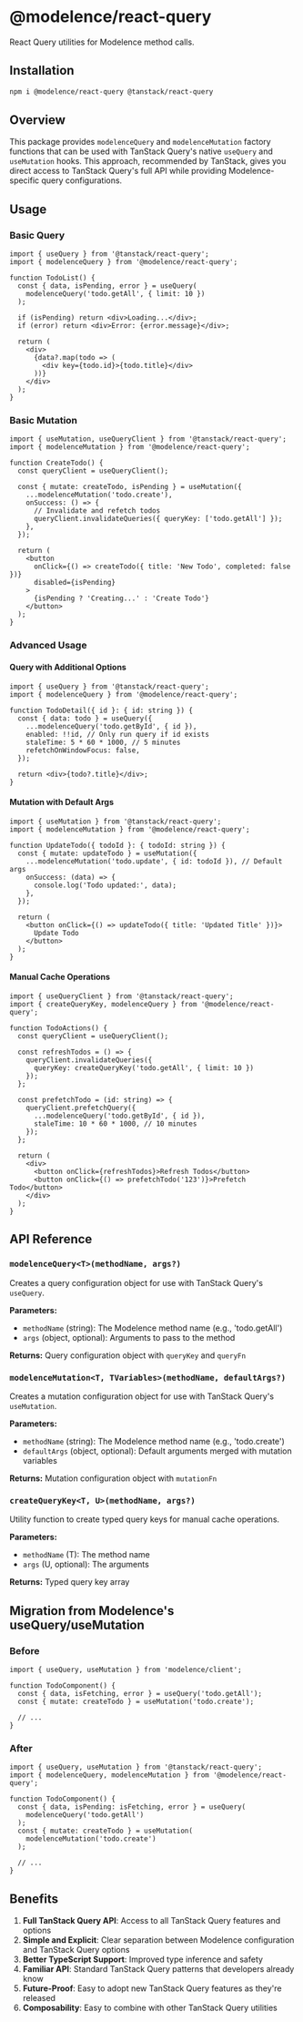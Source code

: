 # @modelence/react-query

React Query utilities for Modelence method calls.

## Installation

```bash
npm i @modelence/react-query @tanstack/react-query
```

## Overview

This package provides `modelenceQuery` and `modelenceMutation` factory functions that can be used with TanStack Query's native `useQuery` and `useMutation` hooks. This approach, recommended by TanStack, gives you direct access to TanStack Query's full API while providing Modelence-specific query configurations.

## Usage

### Basic Query

```tsx
import { useQuery } from '@tanstack/react-query';
import { modelenceQuery } from '@modelence/react-query';

function TodoList() {
  const { data, isPending, error } = useQuery(
    modelenceQuery('todo.getAll', { limit: 10 })
  );
  
  if (isPending) return <div>Loading...</div>;
  if (error) return <div>Error: {error.message}</div>;
  
  return (
    <div>
      {data?.map(todo => (
        <div key={todo.id}>{todo.title}</div>
      ))}
    </div>
  );
}
```

### Basic Mutation

```tsx
import { useMutation, useQueryClient } from '@tanstack/react-query';
import { modelenceMutation } from '@modelence/react-query';

function CreateTodo() {
  const queryClient = useQueryClient();
  
  const { mutate: createTodo, isPending } = useMutation({
    ...modelenceMutation('todo.create'),
    onSuccess: () => {
      // Invalidate and refetch todos
      queryClient.invalidateQueries({ queryKey: ['todo.getAll'] });
    },
  });
  
  return (
    <button 
      onClick={() => createTodo({ title: 'New Todo', completed: false })}
      disabled={isPending}
    >
      {isPending ? 'Creating...' : 'Create Todo'}
    </button>
  );
}
```

### Advanced Usage

#### Query with Additional Options

```tsx
import { useQuery } from '@tanstack/react-query';
import { modelenceQuery } from '@modelence/react-query';

function TodoDetail({ id }: { id: string }) {
  const { data: todo } = useQuery({
    ...modelenceQuery('todo.getById', { id }),
    enabled: !!id, // Only run query if id exists
    staleTime: 5 * 60 * 1000, // 5 minutes
    refetchOnWindowFocus: false,
  });
  
  return <div>{todo?.title}</div>;
}
```

#### Mutation with Default Args

```tsx
import { useMutation } from '@tanstack/react-query';
import { modelenceMutation } from '@modelence/react-query';

function UpdateTodo({ todoId }: { todoId: string }) {
  const { mutate: updateTodo } = useMutation({
    ...modelenceMutation('todo.update', { id: todoId }), // Default args
    onSuccess: (data) => {
      console.log('Todo updated:', data);
    },
  });
  
  return (
    <button onClick={() => updateTodo({ title: 'Updated Title' })}>
      Update Todo
    </button>
  );
}
```

#### Manual Cache Operations

```tsx
import { useQueryClient } from '@tanstack/react-query';
import { createQueryKey, modelenceQuery } from '@modelence/react-query';

function TodoActions() {
  const queryClient = useQueryClient();
  
  const refreshTodos = () => {
    queryClient.invalidateQueries({ 
      queryKey: createQueryKey('todo.getAll', { limit: 10 }) 
    });
  };
  
  const prefetchTodo = (id: string) => {
    queryClient.prefetchQuery({
      ...modelenceQuery('todo.getById', { id }),
      staleTime: 10 * 60 * 1000, // 10 minutes
    });
  };
  
  return (
    <div>
      <button onClick={refreshTodos}>Refresh Todos</button>
      <button onClick={() => prefetchTodo('123')}>Prefetch Todo</button>
    </div>
  );
}
```

## API Reference

### `modelenceQuery<T>(methodName, args?)`

Creates a query configuration object for use with TanStack Query's `useQuery`.

**Parameters:**
- `methodName` (string): The Modelence method name (e.g., 'todo.getAll')
- `args` (object, optional): Arguments to pass to the method

**Returns:** Query configuration object with `queryKey` and `queryFn`

### `modelenceMutation<T, TVariables>(methodName, defaultArgs?)`

Creates a mutation configuration object for use with TanStack Query's `useMutation`.

**Parameters:**
- `methodName` (string): The Modelence method name (e.g., 'todo.create')
- `defaultArgs` (object, optional): Default arguments merged with mutation variables

**Returns:** Mutation configuration object with `mutationFn`

### `createQueryKey<T, U>(methodName, args?)`

Utility function to create typed query keys for manual cache operations.

**Parameters:**
- `methodName` (T): The method name
- `args` (U, optional): The arguments

**Returns:** Typed query key array

## Migration from Modelence's useQuery/useMutation

### Before

```tsx
import { useQuery, useMutation } from 'modelence/client';

function TodoComponent() {
  const { data, isFetching, error } = useQuery('todo.getAll');
  const { mutate: createTodo } = useMutation('todo.create');
  
  // ...
}
```

### After

```tsx
import { useQuery, useMutation } from '@tanstack/react-query';
import { modelenceQuery, modelenceMutation } from '@modelence/react-query';

function TodoComponent() {
  const { data, isPending: isFetching, error } = useQuery(
    modelenceQuery('todo.getAll')
  );
  const { mutate: createTodo } = useMutation(
    modelenceMutation('todo.create')
  );
  
  // ...
}
```

## Benefits

1. **Full TanStack Query API**: Access to all TanStack Query features and options
2. **Simple and Explicit**: Clear separation between Modelence configuration and TanStack Query options
3. **Better TypeScript Support**: Improved type inference and safety
4. **Familiar API**: Standard TanStack Query patterns that developers already know
5. **Future-Proof**: Easy to adopt new TanStack Query features as they're released
6. **Composability**: Easy to combine with other TanStack Query utilities
